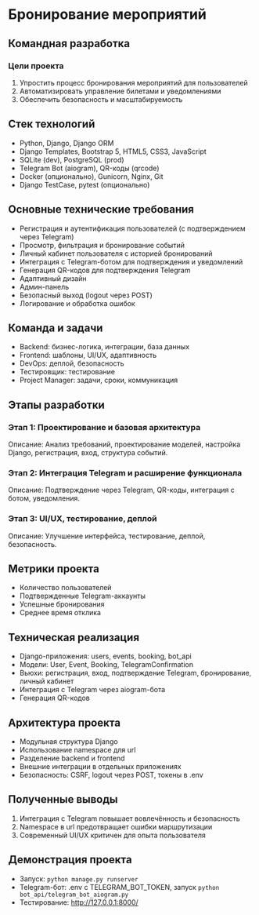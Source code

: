 # Бронирование мероприятий

## Командная разработка

### Цели проекта
1. Упростить процесс бронирования мероприятий для пользователей
2. Автоматизировать управление билетами и уведомлениями
3. Обеспечить безопасность и масштабируемость

## Стек технологий
- Python, Django, Django ORM
- Django Templates, Bootstrap 5, HTML5, CSS3, JavaScript
- SQLite (dev), PostgreSQL (prod)
- Telegram Bot (aiogram), QR-коды (qrcode)
- Docker (опционально), Gunicorn, Nginx, Git
- Django TestCase, pytest (опционально)

## Основные технические требования
- Регистрация и аутентификация пользователей (с подтверждением через Telegram)
- Просмотр, фильтрация и бронирование событий
- Личный кабинет пользователя с историей бронирований
- Интеграция с Telegram-ботом для подтверждения и уведомлений
- Генерация QR-кодов для подтверждения Telegram
- Адаптивный дизайн
- Админ-панель
- Безопасный выход (logout через POST)
- Логирование и обработка ошибок

## Команда и задачи
- Backend: бизнес-логика, интеграции, база данных
- Frontend: шаблоны, UI/UX, адаптивность
- DevOps: деплой, безопасность
- Тестировщик: тестирование
- Project Manager: задачи, сроки, коммуникация

## Этапы разработки
### Этап 1: Проектирование и базовая архитектура
Описание: Анализ требований, проектирование моделей, настройка Django, регистрация, вход, структура событий.

### Этап 2: Интеграция Telegram и расширение функционала
Описание: Подтверждение через Telegram, QR-коды, интеграция с ботом, уведомления.

### Этап 3: UI/UX, тестирование, деплой
Описание: Улучшение интерфейса, тестирование, деплой, безопасность.

## Метрики проекта
- Количество пользователей
- Подтвержденные Telegram-аккаунты
- Успешные бронирования
- Среднее время отклика

## Техническая реализация
- Django-приложения: users, events, booking, bot_api
- Модели: User, Event, Booking, TelegramConfirmation
- Вьюхи: регистрация, вход, подтверждение Telegram, бронирование, личный кабинет
- Интеграция с Telegram через aiogram-бота
- Генерация QR-кодов

## Архитектура проекта
- Модульная структура Django
- Использование namespace для url
- Разделение backend и frontend
- Внешние интеграции в отдельных приложениях
- Безопасность: CSRF, logout через POST, токены в .env

## Полученные выводы
1. Интеграция с Telegram повышает вовлечённость и безопасность
2. Namespace в url предотвращает ошибки маршрутизации
3. Современный UI/UX критичен для опыта пользователя

## Демонстрация проекта
- Запуск: `python manage.py runserver`
- Telegram-бот: .env с TELEGRAM_BOT_TOKEN, запуск `python bot_api/telegram_bot_aiogram.py`
- Тестирование: http://127.0.0.1:8000/ 
